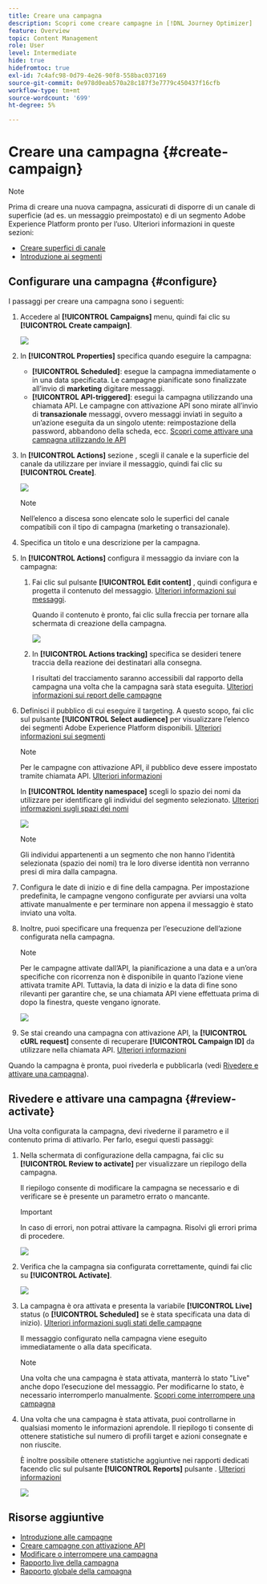 ```yaml
---
title: Creare una campagna
description: Scopri come creare campagne in [!DNL Journey Optimizer]
feature: Overview
topic: Content Management
role: User
level: Intermediate
hide: true
hidefromtoc: true
exl-id: 7c4afc98-0d79-4e26-90f8-558bac037169
source-git-commit: 0e978d0eab570a28c187f3e7779c450437f16cfb
workflow-type: tm+mt
source-wordcount: '699'
ht-degree: 5%

---
```


# Creare una campagna {#create-campaign}

>[!NOTE]
>
>Prima di creare una nuova campagna, assicurati di disporre di un canale di superficie (ad es. un messaggio preimpostato) e di un segmento Adobe Experience Platform pronto per l’uso. Ulteriori informazioni in queste sezioni:
>
>* [Creare superfici di canale](../configuration/message-presets.md)
>* [Introduzione ai segmenti](../segment/about-segments.md)


## Configurare una campagna {#configure}

I passaggi per creare una campagna sono i seguenti:

1. Accedere al **[!UICONTROL Campaigns]** menu, quindi fai clic su **[!UICONTROL Create campaign]**.

   ![](assets/create-campaign.png)

1. In **[!UICONTROL Properties]** specifica quando eseguire la campagna:

   * **[!UICONTROL Scheduled]**: esegue la campagna immediatamente o in una data specificata. Le campagne pianificate sono finalizzate all’invio di **marketing** digitare messaggi.
   * **[!UICONTROL API-triggered]**: esegui la campagna utilizzando una chiamata API. Le campagne con attivazione API sono mirate all’invio di **transazionale** messaggi, ovvero messaggi inviati in seguito a un’azione eseguita da un singolo utente: reimpostazione della password, abbandono della scheda, ecc. [Scopri come attivare una campagna utilizzando le API](api-triggered-campaigns.md)

1. In **[!UICONTROL Actions]** sezione , scegli il canale e la superficie del canale da utilizzare per inviare il messaggio, quindi fai clic su **[!UICONTROL Create]**.

   ![](assets/create-campaign-action.png)

   >[!NOTE]
   >
   >Nell’elenco a discesa sono elencate solo le superfici del canale compatibili con il tipo di campagna (marketing o transazionale).

1. Specifica un titolo e una descrizione per la campagna.

   <!--To test the content of your message, toggle the **[!UICONTROL Content experiment]** option on. This allows you to test multiple variables of a delivery on populations samples, in order to define which treatment has the biggest impact on the targeted population.[Learn more about content experiment](../campaigns/content-experiment.md).-->

1. In **[!UICONTROL Actions]** configura il messaggio da inviare con la campagna:

   1. Fai clic sul pulsante **[!UICONTROL Edit content]** , quindi configura e progetta il contenuto del messaggio. [Ulteriori informazioni sui messaggi](../messages/get-started-content.md).

      Quando il contenuto è pronto, fai clic sulla freccia per tornare alla schermata di creazione della campagna.

      ![](assets/create-campaign-design.png)

   1. In **[!UICONTROL Actions tracking]** specifica se desideri tenere traccia della reazione dei destinatari alla consegna.

      I risultati del tracciamento saranno accessibili dal rapporto della campagna una volta che la campagna sarà stata eseguita. [Ulteriori informazioni sui report delle campagne](campaign-global-report.md)

1. Definisci il pubblico di cui eseguire il targeting. A questo scopo, fai clic sul pulsante **[!UICONTROL Select audience]** per visualizzare l’elenco dei segmenti Adobe Experience Platform disponibili. [Ulteriori informazioni sui segmenti](../segment/about-segments.md)

   >[!NOTE]
   >
   >Per le campagne con attivazione API, il pubblico deve essere impostato tramite chiamata API. [Ulteriori informazioni](api-triggered-campaigns.md)

   In **[!UICONTROL Identity namespace]** scegli lo spazio dei nomi da utilizzare per identificare gli individui del segmento selezionato. [Ulteriori informazioni sugli spazi dei nomi](../event/about-creating.md#select-the-namespace)

   ![](assets/create-campaign-namespace.png)

   >[!NOTE]
   >
   >Gli individui appartenenti a un segmento che non hanno l’identità selezionata (spazio dei nomi) tra le loro diverse identità non verranno presi di mira dalla campagna.

1. Configura le date di inizio e di fine della campagna. Per impostazione predefinita, le campagne vengono configurate per avviarsi una volta attivate manualmente e per terminare non appena il messaggio è stato inviato una volta.

1. Inoltre, puoi specificare una frequenza per l’esecuzione dell’azione configurata nella campagna.

   >[!NOTE]
   >
   >Per le campagne attivate dall’API, la pianificazione a una data e a un’ora specifiche con ricorrenza non è disponibile in quanto l’azione viene attivata tramite API. Tuttavia, la data di inizio e la data di fine sono rilevanti per garantire che, se una chiamata API viene effettuata prima di dopo la finestra, queste vengano ignorate.

   ![](assets/create-campaign-schedule.png)

1. Se stai creando una campagna con attivazione API, la **[!UICONTROL cURL request]** consente di recuperare **[!UICONTROL Campaign ID]** da utilizzare nella chiamata API. [Ulteriori informazioni](api-triggered-campaigns.md)

Quando la campagna è pronta, puoi rivederla e pubblicarla (vedi [Rivedere e attivare una campagna](#review-activate)).

## Rivedere e attivare una campagna {#review-activate}

Una volta configurata la campagna, devi rivederne il parametro e il contenuto prima di attivarlo. Per farlo, esegui questi passaggi:

1. Nella schermata di configurazione della campagna, fai clic su **[!UICONTROL Review to activate]** per visualizzare un riepilogo della campagna.

   Il riepilogo consente di modificare la campagna se necessario e di verificare se è presente un parametro errato o mancante.

   >[!IMPORTANT]
   >
   >In caso di errori, non potrai attivare la campagna. Risolvi gli errori prima di procedere.

   ![](assets/create-campaign-alerts.png)

1. Verifica che la campagna sia configurata correttamente, quindi fai clic su **[!UICONTROL Activate]**.

   ![](assets/create-campaign-review.png)

1. La campagna è ora attivata e presenta la variabile **[!UICONTROL Live]** status (o **[!UICONTROL Scheduled]**  se è stata specificata una data di inizio). [Ulteriori informazioni sugli stati delle campagne](get-started-with-campaigns.md#statuses)

   Il messaggio configurato nella campagna viene eseguito immediatamente o alla data specificata.

   >[!NOTE]
   >
   >Una volta che una campagna è stata attivata, manterrà lo stato &quot;Live&quot; anche dopo l’esecuzione del messaggio. Per modificarne lo stato, è necessario interromperlo manualmente. [Scopri come interrompere una campagna](modify-stop-campaign.md)

1. Una volta che una campagna è stata attivata, puoi controllarne in qualsiasi momento le informazioni aprendole. Il riepilogo ti consente di ottenere statistiche sul numero di profili target e azioni consegnate e non riuscite.

   È inoltre possibile ottenere statistiche aggiuntive nei rapporti dedicati facendo clic sul pulsante **[!UICONTROL Reports]** pulsante . [Ulteriori informazioni](campaign-global-report.md)

   ![](assets/create-campaign-summary.png)

## Risorse aggiuntive

* [Introduzione alle campagne](get-started-with-campaigns.md)
* [Creare campagne con attivazione API](api-triggered-campaigns.md)
* [Modificare o interrompere una campagna](modify-stop-campaign.md)
* [Rapporto live della campagna](campaign-live-report.md)
* [Rapporto globale della campagna](campaign-global-report.md)
